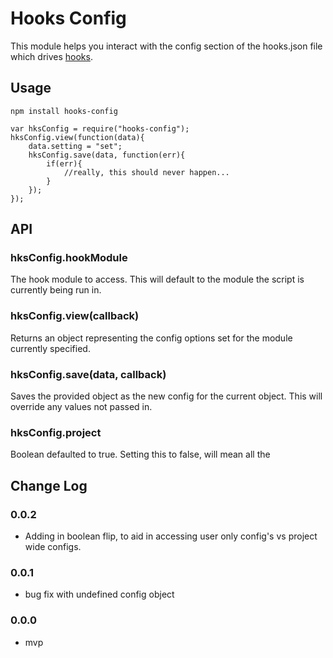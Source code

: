 # Hooks Config

This module helps you interact with the config section of the hooks.json file which drives [hooks]().

## Usage

`npm install hooks-config`

```
var hksConfig = require("hooks-config");
hksConfig.view(function(data){
	data.setting = "set";
	hksConfig.save(data, function(err){
		if(err){
			//really, this should never happen...
		}
	});
});
```

## API

### hksConfig.hookModule

The hook module to access. This will default to the module the script is currently being run in.

### hksConfig.view(callback)

Returns an object representing the config options set for the module currently specified.

### hksConfig.save(data, callback)

Saves the provided object as the new config for the current object. This will override any values not passed in.

### hksConfig.project

Boolean defaulted to true. Setting this to false, will mean all the 

## Change Log

### 0.0.2

* Adding in boolean flip, to aid in accessing user only config's vs project wide configs.

### 0.0.1

* bug fix with undefined config object

### 0.0.0

* mvp


